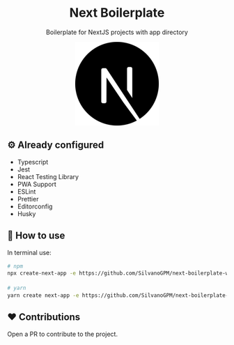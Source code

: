 <h1 align="center">Next Boilerplate</h1>
<p align="center"> Boilerplate for NextJS projects with app directory</p>

<p align="center">
  <img src="public/icons/android-chrome-192x192.png" />
</p>

## ⚙️ Already configured

- Typescript
- Jest
- React Testing Library
- PWA Support
- ESLint
- Prettier
- Editorconfig
- Husky

## 🔨 How to use

In terminal use:

```bash
# npm
npx create-next-app -e https://github.com/SilvanoGPM/next-boilerplate-with-app

# yarn
yarn create next-app -e https://github.com/SilvanoGPM/next-boilerplate-with-app
```

## ❤️ Contributions

Open a PR to contribute to the project.
